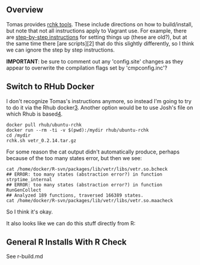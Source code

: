 ## Overview

Tomas provides [rchk tools](https://github.com/kalibera/rchk).  These include
directions on how to build/install, but note that not all instructions apply to
Vagrant use.  For example, there are [step-by-step instructions][1] for setting
things up (these are old?), but at the same time there [are scripts][2] that do
this slightly differently, so I think we can ignore the step by step
instructions.

[1]: https://github.com/kalibera/rchk/blob/1684a5e53e3bffe6886953ae9008620e492c2ca2/doc/BUILDING.md

**IMPORTANT**: be sure to comment out any 'config.site' changes as they appear
to overwrite the compilation flags set by 'cmpconfig.inc'?

## Switch to RHub Docker

I don't recognize Tomas's instructions anymore, so instead I'm going to try to
do it via the Rhub docker[3].  Another option would be to use Josh's file on
which Rhub is based[4].

    docker pull rhub/ubuntu-rchk
    docker run --rm -ti -v $(pwd):/mydir rhub/ubuntu-rchk
    cd /mydir
    rchk.sh vetr_0.2.14.tar.gz

For some reason the cat output didn't automatically produce, perhaps because of
the too many states error, but then we see:

    cat /home/docker/R-svn/packages/lib/vetr/libs/vetr.so.bcheck 
    ## ERROR: too many states (abstraction error?) in function strptime_internal
    ## ERROR: too many states (abstraction error?) in function RunGenCollect
    ## Analyzed 189 functions, traversed 166389 states.
    cat /home/docker/R-svn/packages/lib/vetr/libs/vetr.so.maacheck 

So I think it's okay.

It also looks like we can do this stuff directly from R:

[3]: https://hub.docker.com/r/rhub/ubuntu-rchk
[4]: https://github.com/joshuaulrich/rchk-docker/blob/master/Dockerfile


## General R Installs With R Check

See r-build.md

